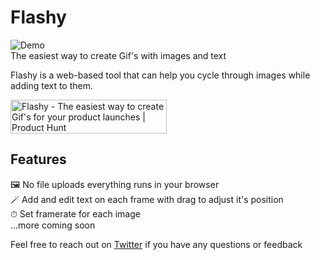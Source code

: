 # Flashy
![Demo](demo.gif)
<br>
The easiest way to create Gif's with images and text

Flashy is a web-based tool that can help you cycle through images while adding text to them.

<a href="https://www.producthunt.com/posts/flashy-2?utm_source=badge-featured&utm_medium=badge&utm_souce=badge-flashy&#0045;2" target="_blank"><img src="https://api.producthunt.com/widgets/embed-image/v1/featured.svg?post_id=304360&theme=light" alt="Flashy - The&#0032;easiest&#0032;way&#0032;to&#0032;create&#0032;Gif&#0039;s&#0032;for&#0032;your&#0032;product&#0032;launches | Product Hunt" style="width: 250px; height: 54px;" width="250" height="54" /></a>


## Features
🖼️ No file uploads everything runs in your browser<br>
🪄 Add and edit text on each frame with drag to adjust it's position<br>
⏱ Set framerate for each image<br>
...more coming soon<br>

Feel free to reach out on [Twitter](https://twitter.com/alemalohe) if you have any questions or feedback
